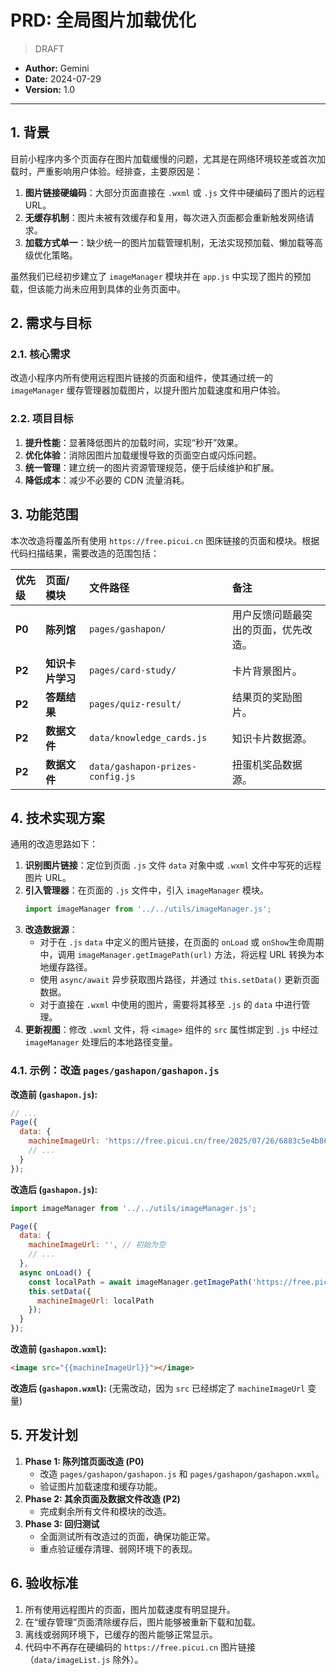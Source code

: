 # PRD: 全局图片加载优化

> DRAFT

- **Author:** Gemini
- **Date:** 2024-07-29
- **Version:** 1.0

---

## 1. 背景

目前小程序内多个页面存在图片加载缓慢的问题，尤其是在网络环境较差或首次加载时，严重影响用户体验。经排查，主要原因是：

1.  **图片链接硬编码**：大部分页面直接在 `.wxml` 或 `.js` 文件中硬编码了图片的远程 URL。
2.  **无缓存机制**：图片未被有效缓存和复用，每次进入页面都会重新触发网络请求。
3.  **加载方式单一**：缺少统一的图片加载管理机制，无法实现预加载、懒加载等高级优化策略。

虽然我们已经初步建立了 `imageManager` 模块并在 `app.js` 中实现了图片的预加载，但该能力尚未应用到具体的业务页面中。

## 2. 需求与目标

### 2.1. 核心需求

改造小程序内所有使用远程图片链接的页面和组件，使其通过统一的 `imageManager` 缓存管理器加载图片，以提升图片加载速度和用户体验。

### 2.2. 项目目标

1.  **提升性能**：显著降低图片的加载时间，实现“秒开”效果。
2.  **优化体验**：消除因图片加载缓慢导致的页面空白或闪烁问题。
3.  **统一管理**：建立统一的图片资源管理规范，便于后续维护和扩展。
4.  **降低成本**：减少不必要的 CDN 流量消耗。

## 3. 功能范围

本次改造将覆盖所有使用 `https://free.picui.cn` 图床链接的页面和模块。根据代码扫描结果，需要改造的范围包括：

| 优先级 | 页面/模块 | 文件路径 | 备注 |
| :--- | :--- | :--- | :--- |
| **P0** | **陈列馆** | `pages/gashapon/` | 用户反馈问题最突出的页面，优先改造。 |
| **P2** | **知识卡片学习** | `pages/card-study/` | 卡片背景图片。 |
| **P2** | **答题结果** | `pages/quiz-result/` | 结果页的奖励图片。 |
| **P2** | **数据文件** | `data/knowledge_cards.js` | 知识卡片数据源。 |
| **P2** | **数据文件** | `data/gashapon-prizes-config.js` | 扭蛋机奖品数据源。 |

## 4. 技术实现方案

通用的改造思路如下：

1.  **识别图片链接**：定位到页面 `.js` 文件 `data` 对象中或 `.wxml` 文件中写死的远程图片 URL。
2.  **引入管理器**：在页面的 `.js` 文件中，引入 `imageManager` 模块。
    ```javascript
    import imageManager from '../../utils/imageManager.js';
    ```
3.  **改造数据源**：
    *   对于在 `.js` `data` 中定义的图片链接，在页面的 `onLoad` 或 `onShow`生命周期中，调用 `imageManager.getImagePath(url)` 方法，将远程 URL 转换为本地缓存路径。
    *   使用 `async/await` 异步获取图片路径，并通过 `this.setData()` 更新页面数据。
    *   对于直接在 `.wxml` 中使用的图片，需要将其移至 `.js` 的 `data` 中进行管理。
4.  **更新视图**：修改 `.wxml` 文件，将 `<image>` 组件的 `src` 属性绑定到 `.js` 中经过 `imageManager` 处理后的本地路径变量。

### 4.1. 示例：改造 `pages/gashapon/gashapon.js`

**改造前 (`gashapon.js`):**
```javascript
// ...
Page({
  data: {
    machineImageUrl: 'https://free.picui.cn/free/2025/07/26/6883c5e4b8633.jpg',
    // ...
  }
});
```

**改造后 (`gashapon.js`):**
```javascript
import imageManager from '../../utils/imageManager.js';

Page({
  data: {
    machineImageUrl: '', // 初始为空
    // ...
  },
  async onLoad() {
    const localPath = await imageManager.getImagePath('https://free.picui.cn/free/2025/07/26/6883c5e4b8633.jpg');
    this.setData({
      machineImageUrl: localPath
    });
  }
});
```

**改造前 (`gashapon.wxml`):**
```html
<image src="{{machineImageUrl}}"></image>
```

**改造后 (`gashapon.wxml`):**
(无需改动，因为 `src` 已经绑定了 `machineImageUrl` 变量)

## 5. 开发计划

1.  **Phase 1: 陈列馆页面改造 (P0)**
    *   改造 `pages/gashapon/gashapon.js` 和 `pages/gashapon/gashapon.wxml`。
    *   验证图片加载速度和缓存功能。
2.  **Phase 2: 其余页面及数据文件改造 (P2)**
    *   完成剩余所有文件和模块的改造。
3.  **Phase 3: 回归测试**
    *   全面测试所有改造过的页面，确保功能正常。
    *   重点验证缓存清理、弱网环境下的表现。

## 6. 验收标准

1.  所有使用远程图片的页面，图片加载速度有明显提升。
2.  在“缓存管理”页面清除缓存后，图片能够被重新下载和加载。
3.  离线或弱网环境下，已缓存的图片能够正常显示。
4.  代码中不再存在硬编码的 `https://free.picui.cn` 图片链接（`data/imageList.js` 除外）。